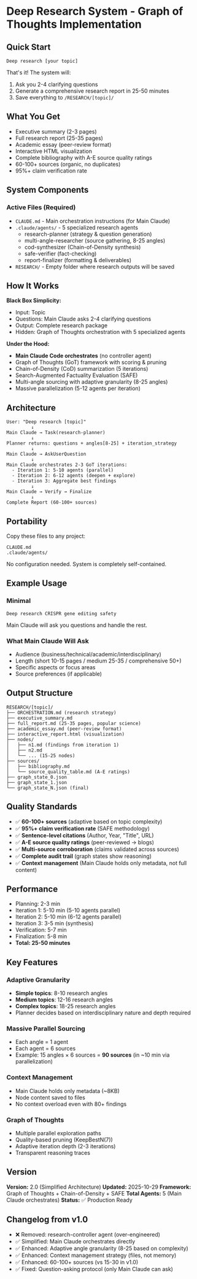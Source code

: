 # Deep Research System - Graph of Thoughts Implementation

## Quick Start

```
Deep research [your topic]
```

That's it! The system will:
1. Ask you 2-4 clarifying questions
2. Generate a comprehensive research report in 25-50 minutes
3. Save everything to `/RESEARCH/[topic]/`

## What You Get

- Executive summary (2-3 pages)
- Full research report (25-35 pages)
- Academic essay (peer-review format)
- Interactive HTML visualization
- Complete bibliography with A-E source quality ratings
- 60-100+ sources (organic, no duplicates)
- 95%+ claim verification rate

## System Components

### Active Files (Required)
- `CLAUDE.md` - Main orchestration instructions (for Main Claude)
- `.claude/agents/` - 5 specialized research agents
  - research-planner (strategy & question generation)
  - multi-angle-researcher (source gathering, 8-25 angles)
  - cod-synthesizer (Chain-of-Density synthesis)
  - safe-verifier (fact-checking)
  - report-finalizer (formatting & deliverables)
- `RESEARCH/` - Empty folder where research outputs will be saved

## How It Works

**Black Box Simplicity:**
- Input: Topic
- Questions: Main Claude asks 2-4 clarifying questions
- Output: Complete research package
- Hidden: Graph of Thoughts orchestration with 5 specialized agents

**Under the Hood:**
- **Main Claude Code orchestrates** (no controller agent)
- Graph of Thoughts (GoT) framework with scoring & pruning
- Chain-of-Density (CoD) summarization (5 iterations)
- Search-Augmented Factuality Evaluation (SAFE)
- Multi-angle sourcing with adaptive granularity (8-25 angles)
- Massive parallelization (5-12 agents per iteration)

## Architecture

```
User: "Deep research [topic]"
         ↓
Main Claude → Task(research-planner)
         ↓
Planner returns: questions + angles[8-25] + iteration_strategy
         ↓
Main Claude → AskUserQuestion
         ↓
Main Claude orchestrates 2-3 GoT iterations:
  - Iteration 1: 5-10 agents (parallel)
  - Iteration 2: 6-12 agents (deepen + explore)
  - Iteration 3: Aggregate best findings
         ↓
Main Claude → Verify → Finalize
         ↓
Complete Report (60-100+ sources)
```

## Portability

Copy these files to any project:
```
CLAUDE.md
.claude/agents/
```

No configuration needed. System is completely self-contained.

## Example Usage

### Minimal
```
Deep research CRISPR gene editing safety
```

Main Claude will ask you questions and handle the rest.

### What Main Claude Will Ask
- Audience (business/technical/academic/interdisciplinary)
- Length (short 10-15 pages / medium 25-35 / comprehensive 50+)
- Specific aspects or focus areas
- Source preferences (if applicable)

## Output Structure

```
RESEARCH/[topic]/
├── ORCHESTRATION.md (research strategy)
├── executive_summary.md
├── full_report.md (25-35 pages, popular science)
├── academic_essay.md (peer-review format)
├── interactive_report.html (visualization)
├── nodes/
│   ├── n1.md (findings from iteration 1)
│   ├── n2.md
│   └── ... (15-25 nodes)
├── sources/
│   ├── bibliography.md
│   └── source_quality_table.md (A-E ratings)
├── graph_state_0.json
├── graph_state_1.json
└── graph_state_N.json (final)
```

## Quality Standards

- ✅ **60-100+ sources** (adaptive based on topic complexity)
- ✅ **95%+ claim verification rate** (SAFE methodology)
- ✅ **Sentence-level citations** (Author, Year, "Title", URL)
- ✅ **A-E source quality ratings** (peer-reviewed → blogs)
- ✅ **Multi-source corroboration** (claims validated across sources)
- ✅ **Complete audit trail** (graph states show reasoning)
- ✅ **Context management** (Main Claude holds only metadata, not full content)

## Performance

- Planning: 2-3 min
- Iteration 1: 5-10 min (5-10 agents parallel)
- Iteration 2: 5-10 min (6-12 agents parallel)
- Iteration 3: 3-5 min (synthesis)
- Verification: 5-7 min
- Finalization: 5-8 min
- **Total: 25-50 minutes**

## Key Features

### Adaptive Granularity
- **Simple topics**: 8-10 research angles
- **Medium topics**: 12-16 research angles
- **Complex topics**: 18-25 research angles
- Planner decides based on interdisciplinary nature and depth required

### Massive Parallel Sourcing
- Each angle = 1 agent
- Each agent = 6 sources
- Example: 15 angles × 6 sources = **90 sources** (in ~10 min via parallelization)

### Context Management
- Main Claude holds only metadata (~8KB)
- Node content saved to files
- No context overload even with 80+ findings

### Graph of Thoughts
- Multiple parallel exploration paths
- Quality-based pruning (KeepBestN(7))
- Adaptive iteration depth (2-3 iterations)
- Transparent reasoning traces

## Version

**Version:** 2.0 (Simplified Architecture)
**Updated:** 2025-10-29
**Framework:** Graph of Thoughts + Chain-of-Density + SAFE
**Total Agents:** 5 (Main Claude orchestrates)
**Status:** ✅ Production Ready

## Changelog from v1.0

- ❌ Removed: research-controller agent (over-engineered)
- ✅ Simplified: Main Claude orchestrates directly
- ✅ Enhanced: Adaptive angle granularity (8-25 based on complexity)
- ✅ Enhanced: Context management strategy (files, not memory)
- ✅ Enhanced: 60-100+ sources (vs 15-30 in v1.0)
- ✅ Fixed: Question-asking protocol (only Main Claude can ask)

